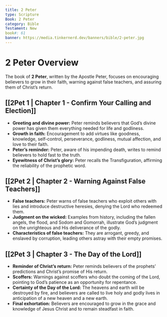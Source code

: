 ```yaml
---
title: 2 Peter
type: Scripture
Book: 2 Peter
category: Bible
Testament: New
book#: 61
banner: https://media.tinkernerd.dev/banners/bible/2-peter.jpg
---
```

# 2 Peter Overview

The book of **2 Peter**, written by the Apostle Peter, focuses on encouraging believers to grow in their faith, warning against false teachers, and assuring them of Christ’s return.

## [[2Pet 1 | Chapter 1 - Confirm Your Calling and Election]]
- **Greeting and divine power:** Peter reminds believers that God’s divine power has given them everything needed for life and godliness.
- **Growth in faith:** Encouragement to add virtues like goodness, knowledge, self-control, perseverance, godliness, mutual affection, and love to their faith.
- **Peter’s reminder:** Peter, aware of his impending death, writes to remind believers to hold fast to the truth.
- **Eyewitness of Christ’s glory:** Peter recalls the Transfiguration, affirming the reliability of the prophetic word.

## [[2Pet 2 | Chapter 2 - Warning Against False Teachers]]
- **False teachers:** Peter warns of false teachers who exploit others with lies and introduce destructive heresies, denying the Lord who redeemed them.
- **Judgment on the wicked:** Examples from history, including the fallen angels, the flood, and Sodom and Gomorrah, illustrate God’s judgment on the unrighteous and His deliverance of the godly.
- **Characteristics of false teachers:** They are arrogant, greedy, and enslaved by corruption, leading others astray with their empty promises.

## [[2Pet 3 | Chapter 3 - The Day of the Lord]]
- **Reminder of Christ’s return:** Peter reminds believers of the prophets’ predictions and Christ’s promise of His return.
- **Scoffers:** Warnings against scoffers who doubt the coming of the Lord, pointing to God’s patience as an opportunity for repentance.
- **Certainty of the Day of the Lord:** The heavens and earth will be destroyed by fire, and believers are called to live holy and godly lives in anticipation of a new heaven and a new earth.
- **Final exhortation:** Believers are encouraged to grow in the grace and knowledge of Jesus Christ and to remain steadfast in faith.

